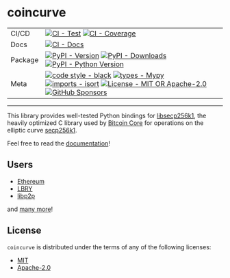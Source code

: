 # coincurve

| | |
| --- | --- |
| CI/CD | [![CI - Test](https://github.com/ofek/coincurve/actions/workflows/build.yml/badge.svg)](https://github.com/ofek/coincurve/actions/workflows/build.yml) [![CI - Coverage](https://img.shields.io/codecov/c/github/ofek/coincurve/master.svg?logo=codecov&logoColor=red)](https://codecov.io/github/ofek/coincurve) |
| Docs | [![CI - Docs](https://github.com/ofek/coincurve/actions/workflows/docs.yml/badge.svg)](https://github.com/ofek/coincurve/actions/workflows/docs.yml) |
| Package | [![PyPI - Version](https://img.shields.io/pypi/v/coincurve.svg?logo=pypi&label=PyPI&logoColor=gold)](https://pypi.org/project/coincurve/) [![PyPI - Downloads](https://img.shields.io/pypi/dm/coincurve.svg?color=blue&label=Downloads&logo=pypi&logoColor=gold)](https://pypi.org/project/coincurve/) [![PyPI - Python Version](https://img.shields.io/pypi/pyversions/coincurve.svg?logo=python&label=Python&logoColor=gold)](https://pypi.org/project/coincurve/) |
| Meta | [![code style - black](https://img.shields.io/badge/code%20style-black-000000.svg)](https://github.com/psf/black) [![types - Mypy](https://img.shields.io/badge/types-Mypy-blue.svg)](https://github.com/ambv/black) [![imports - isort](https://img.shields.io/badge/imports-isort-ef8336.svg)](https://github.com/pycqa/isort) [![License - MIT OR Apache-2.0](https://img.shields.io/badge/license-MIT%20OR%20Apache--2.0-9400d3.svg)](https://spdx.org/licenses/) [![GitHub Sponsors](https://img.shields.io/github/sponsors/ofek?logo=GitHub%20Sponsors&style=social)](https://github.com/sponsors/ofek) |

-----

This library provides well-tested Python bindings for [libsecp256k1](https://github.com/bitcoin-core/secp256k1), the heavily optimized C library
used by [Bitcoin Core](https://github.com/bitcoin/bitcoin) for operations on the elliptic curve [secp256k1](https://en.bitcoin.it/wiki/Secp256k1).

Feel free to read the [documentation](https://ofek.dev/coincurve/)!

## Users

- [Ethereum](https://ethereum.org)
- [LBRY](https://lbry.com)
- [libp2p](https://libp2p.io)

and [many more](https://ofek.dev/coincurve/users/)!

## License

`coincurve` is distributed under the terms of any of the following licenses:

- [MIT](https://spdx.org/licenses/MIT.html)
- [Apache-2.0](https://spdx.org/licenses/Apache-2.0.html)

